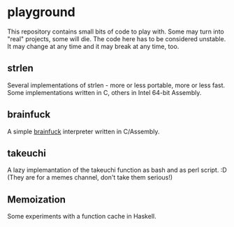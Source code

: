 playground
==========

This repository contains small bits of code to play with. Some may turn into
"real" projects, some will die.
The code here has to be considered unstable. It may change at any time and it
may break at any time, too.

strlen
------
Several implementations of strlen - more or less portable, more or less fast.
Some implementations written in C, others in Intel 64-bit Assembly.

brainfuck
---------
A simple [brainfuck](https://en.wikipedia.org/wiki/Brainfuck) interpreter
written in C/Assembly.

takeuchi
--------
A lazy implemantation of the takeuchi function as bash and as perl script. :D
(They are for a memes channel, don't take them serious!)

Memoization
-----------
Some experiments with a function cache in Haskell.
